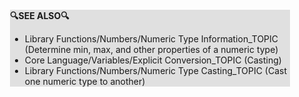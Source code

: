 <div style="margin:2em; background-color: #e0e0e0;">

<strong>🔍SEE ALSO🔍</strong>

 * Library Functions/Numbers/Numeric Type Information_TOPIC (Determine min, max, and other properties of a numeric type)
 * Core Language/Variables/Explicit Conversion_TOPIC (Casting)
 * Library Functions/Numbers/Numeric Type Casting_TOPIC (Cast one numeric type to another)

</div>

